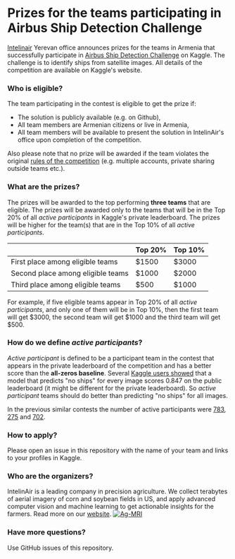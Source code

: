 # Prizes for the teams participating in Airbus Ship Detection Challenge

[Intelinair](https://www.intelinair.com/) Yerevan office announces prizes for the teams in Armenia that successfully participate in [Airbus Ship Detection Challenge](https://www.kaggle.com/c/airbus-ship-detection/) on Kaggle. The challenge is to identify ships from satellite images. All details of the competition are available on Kaggle's website.

### Who is eligible?
The team participating in the contest is eligible to get the prize if:
* The solution is publicly available (e.g. on Github),
* All team members are Armenian citizens or live in Armenia,
* All team members will be available to present the solution in IntelinAir's office upon completion of the competition.

Also please note that no prize will be awarded if the team violates the original [rules of the competition](https://www.kaggle.com/c/airbus-ship-detection/rules) (e.g. multiple accounts, private sharing outside teams etc.).

### What are the prizes?
The prizes will be awarded to the top performing **three teams** that are eligible. The prizes will be awarded only to the teams that will be in the Top 20% of all *active participants* in Kaggle's private leaderboard. The prizes will be higher for the team(s) that are in the Top 10% of all *active participants*.

|   | Top 20%  | Top 10%  |
| ------------ | ------------ | ------------ |
| First place among eligible teams  | $1500 | $3000  |
| Second place among eligible teams  | $1000  | $2000  |
| Third place among eligible teams  | $500  | $1000  |

For example, if five eligible teams appear in Top 20% of all *active participants*, and only one of them will be in Top 10%, then the first team will get $3000, the second team will get $1000 and the third team will get $500.

### How do we define *active participants*?
*Active participant* is defined to be a participant team in the contest that appears in the private leaderboard of the competition and has a better score than the **all-zeros baseline**. Several [Kaggle users showed](https://www.kaggle.com/npatta01/naive-model?scriptVersionId=4853974) that a model that predicts "no ships" for every image scores 0.847 on the public leaderboard (it might be different for the private leaderboard). So *active participant* teams should do better than predicting "no ships" for all images.

In the previous similar contests the number of active participants were [783](https://www.kaggle.com/c/planet-understanding-the-amazon-from-space/leaderboard), [275](https://www.kaggle.com/c/dstl-satellite-imagery-feature-detection/leaderboard) and [702](https://www.kaggle.com/c/data-science-bowl-2018/leaderboard).

### How to apply?
Please open an issue in this repository with the name of your team and links to your profiles in Kaggle.

### Who are the organizers?
IntelinAir is a leading company in precision agriculture. We collect terabytes of aerial imagery of corn and soybean fields in US, and apply advanced computer vision and machine learning to get actionable insights for the farmers. Read more on our [website](https://www.intelinair.com/). 
[![Ag-MRI](https://www.intelinair.com/wp-content/uploads/2017/11/171130-report01.jpg)](https://www.intelinair.com/)

### Have more questions?
Use GitHub issues of this repository.
